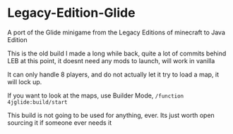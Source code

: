 # Legacy-Edition-Glide
A port of the Glide minigame from the Legacy Editions of minecraft to Java Edition 

This is the old build I made a long while back, quite a lot of commits behind LEB at this point, it doesnt need any mods to launch, will work in vanilla

It can only handle 8 players, and do not actually let it try to load a map, it will lock up.

If you want to look at the maps, use Builder Mode, `/function 4jglide:build/start`

This build is not going to be used for anything, ever. Its just worth open sourcing it if someone ever needs it